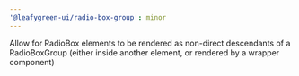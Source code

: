 ```yaml
---
'@leafygreen-ui/radio-box-group': minor
---
```


Allow for RadioBox elements to be rendered as non-direct descendants of a RadioBoxGroup (either inside another element, or rendered by a wrapper component)
